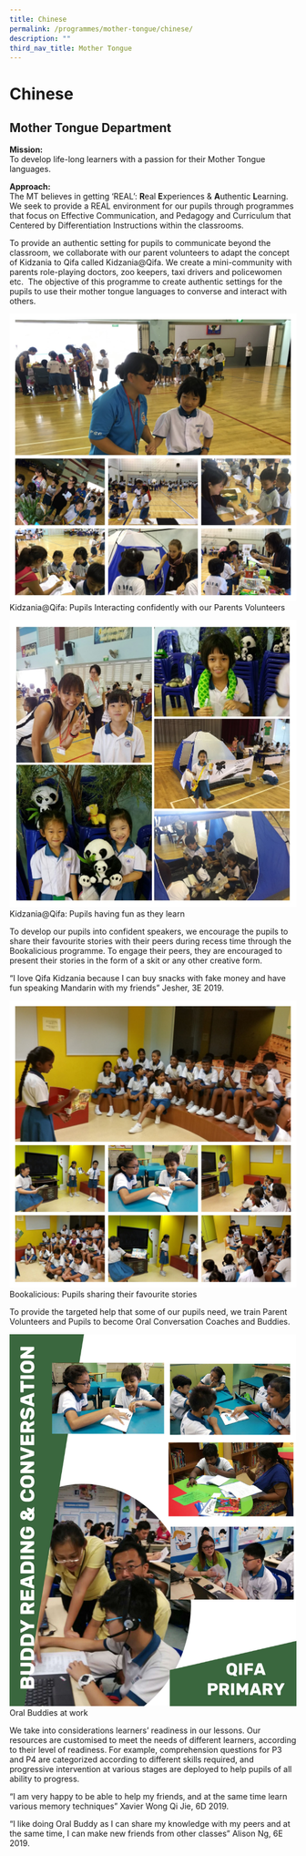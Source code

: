 ```yaml
---
title: Chinese
permalink: /programmes/mother-tongue/chinese/
description: ""
third_nav_title: Mother Tongue
---
```

Chinese
=======

  

**Mother Tongue Department**
----------------------------

  

**Mission:**<br>
To develop life-long learners with a passion for their Mother Tongue languages.

  

**Approach:**  <br>
The MT believes in getting ‘REAL’:&nbsp;**R**eal&nbsp;**E**xperiences &amp;&nbsp;**A**uthentic&nbsp;**L**earning. We seek to provide a REAL environment for our pupils through programmes that focus on Effective Communication, and Pedagogy and Curriculum that Centered by Differentiation Instructions within the classrooms.

  

To provide an authentic setting for pupils to communicate beyond the classroom, we collaborate with our parent volunteers to adapt the concept of Kidzania to Qifa called Kidzania@Qifa. We create a mini-community with parents role-playing doctors, zoo keepers, taxi drivers and policewomen etc.&nbsp; The objective of this programme to create authentic settings for the pupils to use their mother tongue languages to converse and interact with others.

![](/images/Kidzania@Qifapupils.jpg)Kidzania@Qifa: Pupils Interacting confidently with our Parents Volunteers

![](/images/Kidzania@Qifa%20fun.jpg)Kidzania@Qifa: Pupils having fun as they learn

To develop our pupils into confident speakers, we encourage the pupils to share their favourite stories with their peers during recess time through the Bookalicious programme. To engage their peers, they are encouraged to present their stories in the form of a skit or any other creative form.&nbsp;

  

“I love Qifa Kidzania because I can buy snacks with fake money and have fun speaking Mandarin with my friends” Jesher, 3E 2019.

![](/images/Bookalicious-%20Pupils%20sharing%20their%20favourite%20stories.jpg)Bookalicious: Pupils sharing their favourite stories


To provide the targeted help that some of our pupils need, we train Parent Volunteers and Pupils to become Oral Conversation Coaches and Buddies.

![](/images/Oral%20buddies%20at%20work.jpg)Oral Buddies at work

We take into considerations learners’ readiness in our lessons. Our resources are customised to meet the needs of different learners, according to their level of readiness. For example, comprehension questions for P3 and P4 are categorized according to different skills required, and progressive intervention at various stages are deployed to help pupils of all ability to progress.

  

  

“I am very happy to be able to help my friends, and at the same time learn various memory techniques” Xavier Wong Qi Jie, 6D 2019.

  

“I like doing Oral Buddy as I can share my knowledge with my peers and at the same time, I can make new friends from other classes” Alison Ng, 6E 2019.